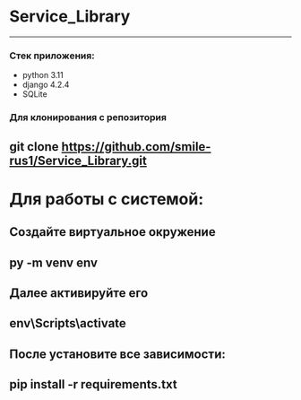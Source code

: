# Service_Library
---
### Стек приложения:
  * python 3.11
  * django 4.2.4
  * SQLite

### Для клонирования с репозитория
__git clone https://github.com/smile-rus1/Service_Library.git__
---
# Для работы с системой:
Создайте виртуальное окружение
---
py -m venv env
---
Далее активируйте его
---
env\Scripts\activate
---
После установите все зависимости:
---
pip install -r requirements.txt
---
